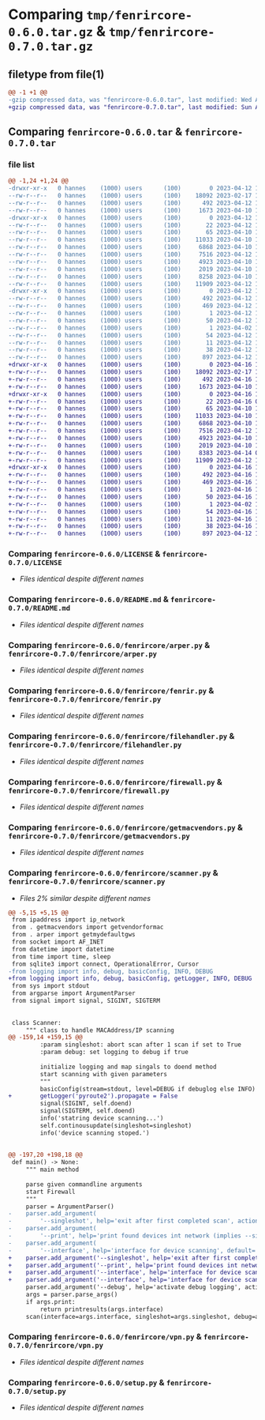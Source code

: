 # Comparing `tmp/fenrircore-0.6.0.tar.gz` & `tmp/fenrircore-0.7.0.tar.gz`

## filetype from file(1)

```diff
@@ -1 +1 @@
-gzip compressed data, was "fenrircore-0.6.0.tar", last modified: Wed Apr 12 19:41:59 2023, max compression
+gzip compressed data, was "fenrircore-0.7.0.tar", last modified: Sun Apr 16 10:05:11 2023, max compression
```

## Comparing `fenrircore-0.6.0.tar` & `fenrircore-0.7.0.tar`

### file list

```diff
@@ -1,24 +1,24 @@
-drwxr-xr-x   0 hannes    (1000) users      (100)        0 2023-04-12 19:41:59.361579 fenrircore-0.6.0/
--rw-r--r--   0 hannes    (1000) users      (100)    18092 2023-02-17 12:58:30.000000 fenrircore-0.6.0/LICENSE
--rw-r--r--   0 hannes    (1000) users      (100)      492 2023-04-12 19:41:59.361579 fenrircore-0.6.0/PKG-INFO
--rw-r--r--   0 hannes    (1000) users      (100)     1673 2023-04-10 18:38:00.000000 fenrircore-0.6.0/README.md
-drwxr-xr-x   0 hannes    (1000) users      (100)        0 2023-04-12 19:41:59.361579 fenrircore-0.6.0/fenrircore/
--rw-r--r--   0 hannes    (1000) users      (100)       22 2023-04-12 19:39:27.000000 fenrircore-0.6.0/fenrircore/__init__.py
--rw-r--r--   0 hannes    (1000) users      (100)       65 2023-04-10 17:56:19.000000 fenrircore-0.6.0/fenrircore/__main__.py
--rw-r--r--   0 hannes    (1000) users      (100)    11033 2023-04-10 18:38:00.000000 fenrircore-0.6.0/fenrircore/arper.py
--rw-r--r--   0 hannes    (1000) users      (100)     6868 2023-04-10 18:38:00.000000 fenrircore-0.6.0/fenrircore/fenrir.py
--rw-r--r--   0 hannes    (1000) users      (100)     7516 2023-04-12 19:39:27.000000 fenrircore-0.6.0/fenrircore/filehandler.py
--rw-r--r--   0 hannes    (1000) users      (100)     4923 2023-04-10 18:38:00.000000 fenrircore-0.6.0/fenrircore/firewall.py
--rw-r--r--   0 hannes    (1000) users      (100)     2019 2023-04-10 18:38:00.000000 fenrircore-0.6.0/fenrircore/getmacvendors.py
--rw-r--r--   0 hannes    (1000) users      (100)     8258 2023-04-10 18:38:00.000000 fenrircore-0.6.0/fenrircore/scanner.py
--rw-r--r--   0 hannes    (1000) users      (100)    11909 2023-04-12 19:39:27.000000 fenrircore-0.6.0/fenrircore/vpn.py
-drwxr-xr-x   0 hannes    (1000) users      (100)        0 2023-04-12 19:41:59.361579 fenrircore-0.6.0/fenrircore.egg-info/
--rw-r--r--   0 hannes    (1000) users      (100)      492 2023-04-12 19:41:59.000000 fenrircore-0.6.0/fenrircore.egg-info/PKG-INFO
--rw-r--r--   0 hannes    (1000) users      (100)      469 2023-04-12 19:41:59.000000 fenrircore-0.6.0/fenrircore.egg-info/SOURCES.txt
--rw-r--r--   0 hannes    (1000) users      (100)        1 2023-04-12 19:41:59.000000 fenrircore-0.6.0/fenrircore.egg-info/dependency_links.txt
--rw-r--r--   0 hannes    (1000) users      (100)       50 2023-04-12 19:41:59.000000 fenrircore-0.6.0/fenrircore.egg-info/entry_points.txt
--rw-r--r--   0 hannes    (1000) users      (100)        1 2023-04-02 11:09:58.000000 fenrircore-0.6.0/fenrircore.egg-info/not-zip-safe
--rw-r--r--   0 hannes    (1000) users      (100)       54 2023-04-12 19:41:59.000000 fenrircore-0.6.0/fenrircore.egg-info/requires.txt
--rw-r--r--   0 hannes    (1000) users      (100)       11 2023-04-12 19:41:59.000000 fenrircore-0.6.0/fenrircore.egg-info/top_level.txt
--rw-r--r--   0 hannes    (1000) users      (100)       38 2023-04-12 19:41:59.361579 fenrircore-0.6.0/setup.cfg
--rw-r--r--   0 hannes    (1000) users      (100)      897 2023-04-12 19:39:27.000000 fenrircore-0.6.0/setup.py
+drwxr-xr-x   0 hannes    (1000) users      (100)        0 2023-04-16 10:05:11.745950 fenrircore-0.7.0/
+-rw-r--r--   0 hannes    (1000) users      (100)    18092 2023-02-17 12:58:30.000000 fenrircore-0.7.0/LICENSE
+-rw-r--r--   0 hannes    (1000) users      (100)      492 2023-04-16 10:05:11.745950 fenrircore-0.7.0/PKG-INFO
+-rw-r--r--   0 hannes    (1000) users      (100)     1673 2023-04-10 18:38:00.000000 fenrircore-0.7.0/README.md
+drwxr-xr-x   0 hannes    (1000) users      (100)        0 2023-04-16 10:05:11.741950 fenrircore-0.7.0/fenrircore/
+-rw-r--r--   0 hannes    (1000) users      (100)       22 2023-04-16 09:57:58.000000 fenrircore-0.7.0/fenrircore/__init__.py
+-rw-r--r--   0 hannes    (1000) users      (100)       65 2023-04-10 17:56:19.000000 fenrircore-0.7.0/fenrircore/__main__.py
+-rw-r--r--   0 hannes    (1000) users      (100)    11033 2023-04-10 18:38:00.000000 fenrircore-0.7.0/fenrircore/arper.py
+-rw-r--r--   0 hannes    (1000) users      (100)     6868 2023-04-10 18:38:00.000000 fenrircore-0.7.0/fenrircore/fenrir.py
+-rw-r--r--   0 hannes    (1000) users      (100)     7516 2023-04-12 19:39:27.000000 fenrircore-0.7.0/fenrircore/filehandler.py
+-rw-r--r--   0 hannes    (1000) users      (100)     4923 2023-04-10 18:38:00.000000 fenrircore-0.7.0/fenrircore/firewall.py
+-rw-r--r--   0 hannes    (1000) users      (100)     2019 2023-04-10 18:38:00.000000 fenrircore-0.7.0/fenrircore/getmacvendors.py
+-rw-r--r--   0 hannes    (1000) users      (100)     8383 2023-04-14 08:38:02.000000 fenrircore-0.7.0/fenrircore/scanner.py
+-rw-r--r--   0 hannes    (1000) users      (100)    11909 2023-04-12 19:39:27.000000 fenrircore-0.7.0/fenrircore/vpn.py
+drwxr-xr-x   0 hannes    (1000) users      (100)        0 2023-04-16 10:05:11.745950 fenrircore-0.7.0/fenrircore.egg-info/
+-rw-r--r--   0 hannes    (1000) users      (100)      492 2023-04-16 10:05:11.000000 fenrircore-0.7.0/fenrircore.egg-info/PKG-INFO
+-rw-r--r--   0 hannes    (1000) users      (100)      469 2023-04-16 10:05:11.000000 fenrircore-0.7.0/fenrircore.egg-info/SOURCES.txt
+-rw-r--r--   0 hannes    (1000) users      (100)        1 2023-04-16 10:05:11.000000 fenrircore-0.7.0/fenrircore.egg-info/dependency_links.txt
+-rw-r--r--   0 hannes    (1000) users      (100)       50 2023-04-16 10:05:11.000000 fenrircore-0.7.0/fenrircore.egg-info/entry_points.txt
+-rw-r--r--   0 hannes    (1000) users      (100)        1 2023-04-02 11:09:58.000000 fenrircore-0.7.0/fenrircore.egg-info/not-zip-safe
+-rw-r--r--   0 hannes    (1000) users      (100)       54 2023-04-16 10:05:11.000000 fenrircore-0.7.0/fenrircore.egg-info/requires.txt
+-rw-r--r--   0 hannes    (1000) users      (100)       11 2023-04-16 10:05:11.000000 fenrircore-0.7.0/fenrircore.egg-info/top_level.txt
+-rw-r--r--   0 hannes    (1000) users      (100)       38 2023-04-16 10:05:11.745950 fenrircore-0.7.0/setup.cfg
+-rw-r--r--   0 hannes    (1000) users      (100)      897 2023-04-12 19:39:27.000000 fenrircore-0.7.0/setup.py
```

### Comparing `fenrircore-0.6.0/LICENSE` & `fenrircore-0.7.0/LICENSE`

 * *Files identical despite different names*

### Comparing `fenrircore-0.6.0/README.md` & `fenrircore-0.7.0/README.md`

 * *Files identical despite different names*

### Comparing `fenrircore-0.6.0/fenrircore/arper.py` & `fenrircore-0.7.0/fenrircore/arper.py`

 * *Files identical despite different names*

### Comparing `fenrircore-0.6.0/fenrircore/fenrir.py` & `fenrircore-0.7.0/fenrircore/fenrir.py`

 * *Files identical despite different names*

### Comparing `fenrircore-0.6.0/fenrircore/filehandler.py` & `fenrircore-0.7.0/fenrircore/filehandler.py`

 * *Files identical despite different names*

### Comparing `fenrircore-0.6.0/fenrircore/firewall.py` & `fenrircore-0.7.0/fenrircore/firewall.py`

 * *Files identical despite different names*

### Comparing `fenrircore-0.6.0/fenrircore/getmacvendors.py` & `fenrircore-0.7.0/fenrircore/getmacvendors.py`

 * *Files identical despite different names*

### Comparing `fenrircore-0.6.0/fenrircore/scanner.py` & `fenrircore-0.7.0/fenrircore/scanner.py`

 * *Files 2% similar despite different names*

```diff
@@ -5,15 +5,15 @@
 from ipaddress import ip_network
 from . getmacvendors import getvendorformac
 from . arper import getmydefaultgws
 from socket import AF_INET
 from datetime import datetime
 from time import time, sleep
 from sqlite3 import connect, OperationalError, Cursor
-from logging import info, debug, basicConfig, INFO, DEBUG
+from logging import info, debug, basicConfig, getLogger, INFO, DEBUG
 from sys import stdout
 from argparse import ArgumentParser
 from signal import signal, SIGINT, SIGTERM
 
 
 class Scanner:
     """ class to handle MACAddress/IP scanning
@@ -159,14 +159,15 @@
         :param singleshot: abort scan after 1 scan if set to True
         :param debug: set logging to debug if true
 
         initialize logging and map singals to doend method
         start scanning with given parameters
         """
         basicConfig(stream=stdout, level=DEBUG if debuglog else INFO)
+        getLogger('pyroute2').propagate = False
         signal(SIGINT, self.doend)
         signal(SIGTERM, self.doend)
         info('statring device scanning...')
         self.continousupdate(singleshot=singleshot)
         info('device scanning stoped.')
 
 
@@ -197,20 +198,18 @@
 def main() -> None:
     """ main method
 
     parse given commandline arguments
     start Firewall
     """
     parser = ArgumentParser()
-    parser.add_argument(
-        '--singleshot', help='exit after first completed scan', action='store_true')
-    parser.add_argument(
-        '--print', help='print found devices int network (implies --singleshot)', action='store_true')
-    parser.add_argument(
-        '--interface', help='interface for device scanning', default='eth0')
+    parser.add_argument('--singleshot', help='exit after first completed scan', action='store_true')
+    parser.add_argument('--print', help='print found devices int network (implies --singleshot)', action='store_true')
+    parser.add_argument('--interface', help='interface for device scanning', default='eth0')
+    parser.add_argument('--interface', help='interface for device scanning', default='eth0')
     parser.add_argument('--debug', help='activate debug logging', action='store_true')
     args = parser.parse_args()
     if args.print:
         return printresults(args.interface)
     scan(interface=args.interface, singleshot=args.singleshot, debug=args.debug)
```

### Comparing `fenrircore-0.6.0/fenrircore/vpn.py` & `fenrircore-0.7.0/fenrircore/vpn.py`

 * *Files identical despite different names*

### Comparing `fenrircore-0.6.0/setup.py` & `fenrircore-0.7.0/setup.py`

 * *Files identical despite different names*


